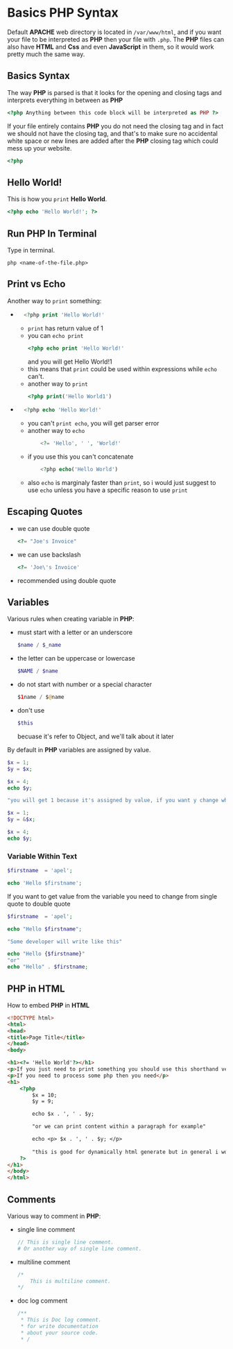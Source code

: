 
# Basics PHP Syntax

Default **APACHE** web directory is located in ```/var/www/html```, and if you want your file to be interpreted as **PHP** then your file with ```.php```. The **PHP** files can also have **HTML** and **Css** and even **JavaScript** in them, so it would work pretty much the same way.

## Basics Syntax

The way **PHP** is parsed is that it looks for the opening and closing tags and interprets everything in between as **PHP**

```php
<?php Anything between this code block will be interpreted as PHP ?>
```

If your file entirely contains **PHP** you do not need the closing tag and in fact we should not have the closing tag, and that's to make sure no accidental white space or new lines are added after the **PHP** closing tag which could mess up your website.

```php
<?php
```

## Hello World!

This is how you ```print``` **Hello World**.

```php
<?php echo 'Hello World!'; ?>
```

## Run PHP In Terminal

Type in terminal.

```shell
php <name-of-the-file.php>
```

## Print vs Echo

Another way to ```print``` something:

- ```php
    <?php print 'Hello World!' 
    ```
    - ```print``` has return value of 1
    - you can ```echo print```
        ```php
        <?php echo print 'Hello World!'
        ```
        and you will get Hello World!1
    - this means that ```print``` could be used within expressions while ```echo``` can't.
    - another way to ```print```
        ```php
        <?php print('Hello World1')
        ```
- ```php
    <?php echo 'Hello World!'
    ```
    - you can't ```print echo```, you will get parser error
    - another way to ```echo```
        ```php
            <?= 'Hello', ' ', 'World!'
        ```
    - if you use this you can't concatenate
        ```php
            <?php echo('Hello World')
        ```
    - also ```echo``` is marginaly faster than ```print```, so i would just suggest to use ```echo``` unless you have a specific reason to use ```print```

## Escaping Quotes

- we can use double quote
    ```php
    <?= "Joe's Invoice"
    ```
- we can use backslash
    ```php
    <?= 'Joe\'s Invoice'
    ```
- recommended using double quote

## Variables

Various rules when creating variable in **PHP**:

- must start with a letter or an underscore
    ```php
    $name / $_name
    ```
- the letter can be uppercase or lowercase
    ```php
    $NAME / $name
    ```
- do not start with number or a special character
    ```php
    $1name / $@name
    ```
- don't use
    ```php
    $this
    ```
    becuase it's refer to Object, and we'll talk about it later

By default in **PHP** variables are assigned by value.

```php
$x = 1;
$y = $x;

$x = 4;
echo $y;

"you will get 1 because it's assigned by value, if you want y change whenever x changes you should write like this"

$x = 1;
$y = &$x;

$x = 4;
echo $y;
```

### Variable Within Text

```php
$firstname  = 'apel';

echo 'Hello $firstname';
```
If you want to get value from the variable you need to change from single quote to double quote

```php
$firstname  = 'apel';

echo "Hello $firstname";

"Some developer will write like this"

echo "Hello {$firstname}"
"or"
echo "Hello" . $firstname;
```

## PHP in HTML

How to embed **PHP** in **HTML**
```html
<!DOCTYPE html>
<html>
<head>
<title>Page Title</title>
</head>
<body>

<h1><?= 'Hello World'?></h1>
<p>If you just need to print something you should use this shorthand version</p>
<p>If you need to process some php then you need</p>
<h1>
    <?php
        $x = 10;
        $y = 9;

        echo $x . ', ' . $y;

        "or we can print content within a paragraph for example"

        echo <p> $x . ', ' . $y; </p>
        
        "this is good for dynamically html generate but in general i would say that's not good idea to mix HTML directly in you PHP"
    ?>
</h1>
</body>
</html> 
```

## Comments

Various way to comment in **PHP**:
- single line comment
    ```php
    // This is single line comment.
    # Or another way of single line comment.
    ```
- multiline comment
    ```php
    /*
        This is multiline comment.
    */
    ```
- doc log comment
    ```php
    /**
     * This is Doc log comment.
     * for write documentation
     * about your source code.
     * /
    ```
    